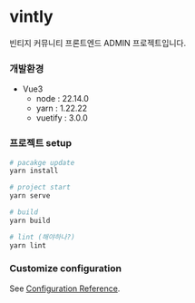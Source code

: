 # vintly

빈티지 커뮤니티 프론트엔드 ADMIN 프로젝트입니다.

### 개발환경

- Vue3
  - node : 22.14.0
  - yarn : 1.22.22
  - vuetify : 3.0.0

### 프로젝트 setup

```bash
# pacakge update
yarn install

# project start
yarn serve

# build
yarn build

# lint (해야하나?)
yarn lint
```

### Customize configuration

See [Configuration Reference](https://cli.vuejs.org/config/).

